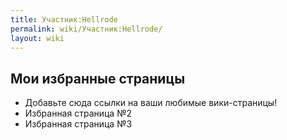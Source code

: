 ```yaml
---
title: Участник:Hellrode
permalink: wiki/Участник:Hellrode/
layout: wiki
---
```


## 

## Мои избранные страницы

-   Добавьте сюда ссылки на ваши любимые вики-страницы!
-   Избранная страница №2
-   Избранная страница №3
